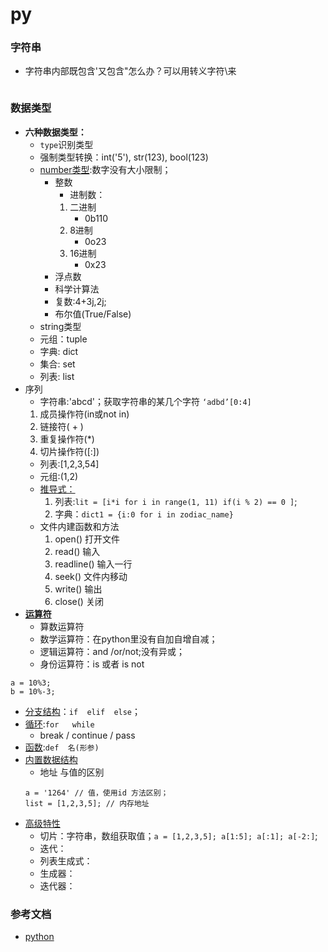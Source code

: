 # py
### 字符串
 - 字符串内部既包含'又包含"怎么办？可以用转义字符\来
 ```
 
 ```
### 数据类型 
+ **六种数据类型：**
   -   `type`识别类型
   -    强制类型转换：int('5'), str(123), bool(123)
   -   [number类型](./num.py):数字没有大小限制；
        - 整数
            - 进制数：
            1. 二进制
                 - 0b110
            2. 8进制
                - 0o23
            3. 16进制
                - 0x23
        - 浮点数
        - 科学计算法
        - 复数:4+3j,2j;
        - 布尔值(True/False)
   -  string类型
   - 元组：tuple
   - 字典: dict
   - 集合: set
   - 列表: list
+ 序列
  - 字符串:'abcd'；获取字符串的某几个字符
  `‘adbd’[0:4]`
  1. 成员操作符(in或not in)
  2. 链接符( + )
  3. 重复操作符(*)
  4. 切片操作符([:])
  - 列表:[1,2,3,54]
  - 元组:(1,2)
  - [推导式：](./test_list.py)
    1. 列表:`lit = [i*i for i in range(1, 11) if(i % 2) == 0 ]`;
    2. 字典：`dict1 = {i:0 for i in zodiac_name}`
  - 文件内建函数和方法
    1.  open() 打开文件
    2.  read() 输入
    3.  readline() 输入一行
    4.  seek() 文件内移动
    5.  write() 输出
    6.  close() 关闭
+ [**运算符**](./operator.py)
    - 算数运算符
    -  数学运算符：在python里没有自加自增自减；
    - 逻辑运算符：and /or/not;没有异或；
    - 身份运算符：is 或者 is not
```
a = 10%3;
b = 10%-3;
```
+ [分支结构](./branch.py)：`if  elif  else`；
+ [循环](./loop.py):`for   while`
   -   break / continue / pass
+ [函数](./function.py):`def  名(形参)`
+ [内置数据结构](./build.py)
    -  地址 与值的区别
    ```
    a = '1264' // 值，使用id 方法区别；
    list = [1,2,3,5]; // 内存地址
    ```
+ [高级特性](./seniorFunc.py)
    - 切片：字符串，数组获取值；`a = [1,2,3,5]; a[1:5]; a[:1]; a[-2:]`;
    - 迭代：
    - 列表生成式：
    - 生成器：
    - 迭代器：

### 参考文档
- [python](https://www.python.org/)